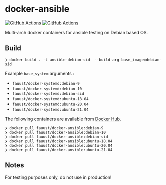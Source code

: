 # docker-ansible

[![GitHub Actions](https://github.com/fauust/docker-ansible/workflows/pre-commit/badge.svg?branch=master)](https://github.com/fauust/docker-ansible/actions?query=workflow%3A%22pre-commit%22)
[![GitHub Actions](https://github.com/fauust/docker-ansible/workflows/build/badge.svg?branch=master)](https://github.com/fauust/docker-ansible/actions?query=workflow%3A%22build%22)

Multi-arch docker containers for ansible testing on Debian based OS.

## Build

```console
❯ docker build . -t ansible-debian-sid  --build-arg base_image=debian-sid
```

Example `base_system` arguments :

- `fauust/docker-systemd:debian-9`
- `fauust/docker-systemd:debian-10`
- `fauust/docker-systemd:debian-sid`
- `fauust/docker-systemd:ubuntu-18.04`
- `fauust/docker-systemd:ubuntu-20.04`
- `fauust/docker-systemd:ubuntu-21.04`

The following containers are available from [Docker Hub](https://hub.docker.com/r/fauust/docker-ansible).

```console
❯ docker pull fauust/docker-ansible:debian-9
❯ docker pull fauust/docker-ansible:debian-10
❯ docker pull fauust/docker-ansible:debian-sid
❯ docker pull fauust/docker-ansible:ubuntu-18.04
❯ docker pull fauust/docker-ansible:ubuntu-20.04
❯ docker pull fauust/docker-ansible:ubuntu-21.04
```

## Notes

For testing purposes only, do not use in production!
